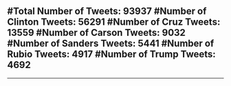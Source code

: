 #Total Number of Tweets: 93937 
#Number of Clinton Tweets: 56291
#Number of Cruz Tweets: 13559
#Number of Carson Tweets: 9032
#Number of Sanders Tweets: 5441
#Number of Rubio Tweets: 4917
#Number of Trump Tweets: 4692
---
---
